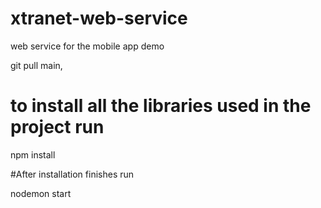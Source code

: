 # xtranet-web-service
web service for the mobile app demo


git pull main,

# to install all the libraries used in the project run 

npm install

#After installation finishes run

nodemon start

